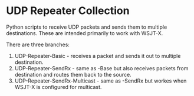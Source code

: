 # UDP Repeater Collection
Python scripts to receive UDP packets and sends them to multiple destinations.  These are intended primarily to work with WSJT-X.

There are three branches:
1) UDP-Repeater-Basic - receives a packet and sends it out to multiple destination.
2) UDP-Repeater-SendRx - same as -Base but also receives packets from destination and routes them back to the source.
3) UDP-Repeater-SendRx-Multicast - same as -SendRx but workes when WSJT-X is configured for multicast.

